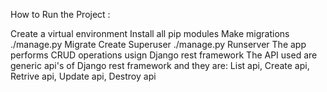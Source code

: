 How to Run the Project :

Create a virtual environment
Install all pip modules
Make migrations
./manage.py Migrate
Create Superuser
./manage.py Runserver
The app performs CRUD operations usign Django rest framework The API used are generic api's of Django rest framework and they are: List api, Create api, Retrive api, Update api, Destroy api
